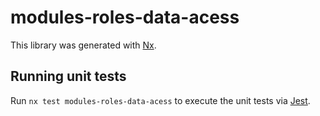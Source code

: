 # modules-roles-data-acess

This library was generated with [Nx](https://nx.dev).

## Running unit tests

Run `nx test modules-roles-data-acess` to execute the unit tests via [Jest](https://jestjs.io).
